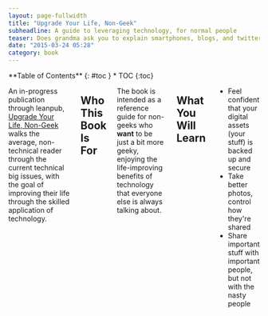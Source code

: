 ```yaml
---
layout: page-fullwidth
title: "Upgrade Your Life, Non-Geek"
subheadline: A guide to leveraging technology, for normal people
teaser: Does grandma ask you to explain smartphones, blogs, and twitter? Buy her this book.
date: "2015-03-24 05:28"
category: book
---
```

<div class="row">
<div class="medium-4 medium-push-8 columns" markdown="1">
<div class="panel radius" markdown="1">
**Table of Contents**
{: #toc }
*  TOC
{:toc}
</div>
</div><!-- /.medium-4.columns -->

<div class="medium-8 medium-pull-4 columns" markdown="1">

An in-progress publication through leanpub, [Upgrade Your Life, Non-Geek][1] walks the average, non-technical reader through the current technical big issues, with the goal of improving their life through the skilled application of technology.

[1]:https://leanpub.com/upgrading-your-life-non-geek


## Who This Book Is For

The book is intended as a reference guide for non-geeks who **want** to be just a bit more geeky, enjoying the life-improving benefits of technology that everyone else is always talking about.


## What You Will Learn

* Feel confident that your digital assets (your stuff) is backed up and secure
* Take better photos, control how they're shared
* Share important stuff with important people, but not with the nasty people

</div><!-- /.medium-8.columns -->
</div><!-- /.row -->
